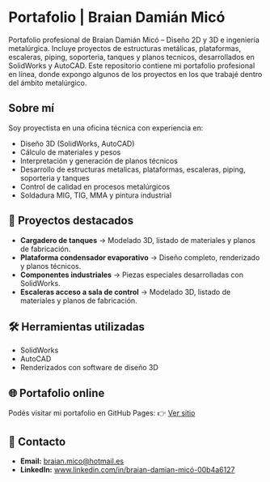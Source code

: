 # Portafolio | Braian Damián Micó

Portafolio profesional de Braian Damián Micó – Diseño 2D y 3D e ingeniería metalúrgica. Incluye proyectos de estructuras metálicas, plataformas, escaleras, piping, soporteria, tanques y planos tecnicos, desarrollados en SolidWorks y AutoCAD.
Este repositorio contiene mi portafolio profesional en línea, donde expongo algunos de los proyectos en los que trabajé dentro del ámbito metalúrgico.

##  Sobre mí
Soy proyectista en una oficina técnica con experiencia en:
- Diseño 3D (SolidWorks, AutoCAD)
- Cálculo de materiales y pesos
- Interpretación y generación de planos técnicos
- Desarrollo de estructuras metalicas, plataformas, escaleras, piping, soporteria y tanques
- Control de calidad en procesos metalúrgicos
- Soldadura MIG, TIG, MMA y pintura industrial

## 📂 Proyectos destacados
- **Cargadero de tanques** → Modelado 3D, listado de materiales y planos de fabricación.
- **Plataforma condensador evaporativo** → Diseño completo, renderizado y planos técnicos.
- **Componentes industriales** → Piezas especiales desarrolladas con SolidWorks.
- **Escaleras acceso a sala de control** → Modelado 3D, listado de materiales y planos de fabricación.
  
## 🛠 Herramientas utilizadas
- SolidWorks
- AutoCAD
- Renderizados con software de diseño 3D

## 🌐 Portafolio online
Podés visitar mi portafolio en GitHub Pages:
👉 [Ver sitio](https://github.com/BraianMico/Braian.Mico)

## 📩 Contacto
- **Email:** braian.mico@hotmail.es
- **LinkedIn:** www.linkedin.com/in/braian-damian-micó-00b4a6127
